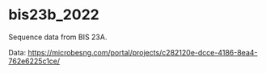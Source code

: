 # bis23b_2022
Sequence data from BIS 23A.

Data: https://microbesng.com/portal/projects/c282120e-dcce-4186-8ea4-762e6225c1ce/
